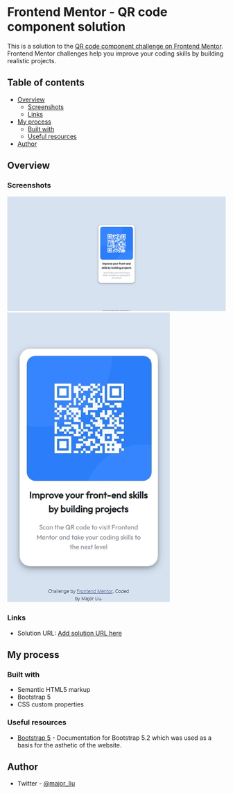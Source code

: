 # Frontend Mentor - QR code component solution

This is a solution to the [QR code component challenge on Frontend Mentor](https://www.frontendmentor.io/challenges/qr-code-component-iux_sIO_H). Frontend Mentor challenges help you improve your coding skills by building realistic projects. 

## Table of contents

- [Overview](#overview)
  - [Screenshots](#screenshot)
  - [Links](#links)
- [My process](#my-process)
  - [Built with](#built-with)
  - [Useful resources](#useful-resources)
- [Author](#author)


## Overview

### Screenshots

![desktop version](images/desktop%20ver.jpeg)
![mobile version](images/mobile%20ver.jpeg)

### Links

- Solution URL: [Add solution URL here](https://your-solution-url.com)

## My process

### Built with

- Semantic HTML5 markup
- Bootstrap 5
- CSS custom properties

### Useful resources

- [Bootstrap 5](https://getbootstrap.com/docs/5.2/getting-started/introduction/) - Documentation for Bootstrap 5.2 which was used as a basis for the asthetic of the website.

## Author
- Twitter - [@major_liu](https://www.twitter.com/major_liu)
